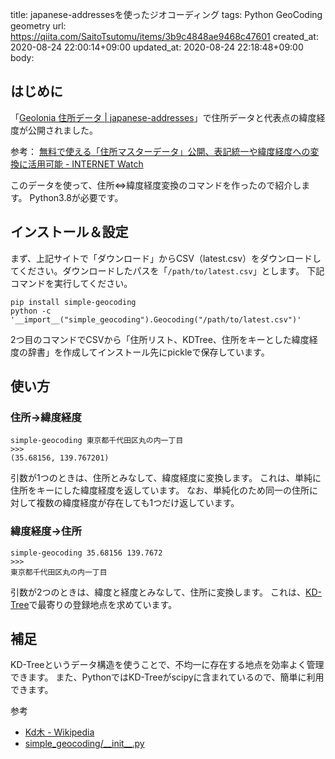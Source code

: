 title: japanese-addressesを使ったジオコーディング
tags: Python GeoCoding geometry
url: https://qiita.com/SaitoTsutomu/items/3b9c4848ae9468c47601
created_at: 2020-08-24 22:00:14+09:00
updated_at: 2020-08-24 22:18:48+09:00
body:

## はじめに

「[Geolonia 住所データ | japanese-addresses](https://geolonia.github.io/japanese-addresses/)」で住所データと代表点の緯度経度が公開されました。

参考： [無料で使える「住所マスターデータ」公開、表記統一や緯度経度への変換に活用可能 - INTERNET Watch](https://internet.watch.impress.co.jp/docs/news/1271/298/index.html)

このデータを使って、住所⇔緯度経度変換のコマンドを作ったので紹介します。
Python3.8が必要です。

## インストール＆設定

まず、上記サイトで「ダウンロード」からCSV（latest.csv）をダウンロードしてください。ダウンロードしたパスを「`/path/to/latest.csv`」とします。
下記コマンドを実行してください。

```
pip install simple-geocoding
python -c '__import__("simple_geocoding").Geocoding("/path/to/latest.csv")'
```

2つ目のコマンドでCSVから「住所リスト、KDTree、住所をキーとした緯度経度の辞書」を作成してインストール先にpickleで保存しています。

## 使い方

### 住所→緯度経度

```
simple-geocoding 東京都千代田区丸の内一丁目
>>>
(35.68156, 139.767201)
```

引数が1つのときは、住所とみなして、緯度経度に変換します。
これは、単純に住所をキーにした緯度経度を返しています。
なお、単純化のため同一の住所に対して複数の緯度経度が存在しても1つだけ返しています。

### 緯度経度→住所

```
simple-geocoding 35.68156 139.7672
>>>
東京都千代田区丸の内一丁目
```

引数が2つのときは、緯度と経度とみなして、住所に変換します。
これは、[KD-Tree](https://docs.scipy.org/doc/scipy/reference/generated/scipy.spatial.KDTree.html)で最寄りの登録地点を求めています。

## 補足

KD-Treeというデータ構造を使うことで、不均一に存在する地点を効率よく管理できます。
また、PythonではKD-Treeがscipyに含まれているので、簡単に利用できます。

参考
- [Kd木 - Wikipedia](https://ja.wikipedia.org/wiki/Kd木)
- [simple_geocoding/\_\_init__.py](https://github.com/SaitoTsutomu/simple-geocoding/blob/master/simple_geocoding/__init__.py)



